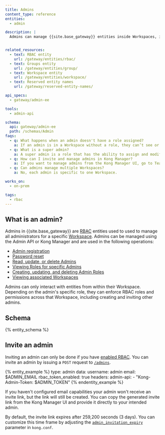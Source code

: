```yaml
---
title: Admins
content_type: reference
entities:
  - admin

description: |
  Admins can manage {{site.base_gateway}} entities inside Workspaces, including users and their roles.


related_resources:
  - text: RBAC entity
    url: /gateway/entities/rbac/
  - text: Groups entity
    url: /gateway/entities/group/
  - text: Workspace entity
    url: /gateway/entities/workspace/
  - text: Reserved entity names
    url: /gateway/reserved-entity-names/

api_specs:
  - gateway/admin-ee

tools:
  - admin-api

schema:
  api: gateway/admin-ee
  path: /schemas/Admin
faqs:
  - q: What happens when an admin doesn't have a role assigned?
    a: If an admin is in a Workspace without a role, they can’t see or interact with anything. Admins can manage entities inside Workspaces, including users and their roles.
  - q: What is a super admin?
    a: A super admin is a role that has the ability to assign and modify RBAC roles and permissions. A generic admin without this role can't manage RBAC.
  - q: How can I invite and manage admins in Kong Manager?
    a: If you want to manage admins from the Kong Manager UI, go to Teams > Admins. From here, you can invite new admins, manage existing admins, and find invitation links for invited admins.
  - q: Can admins manage multiple Workspaces?
    a: No, each admin is specific to one Workspace.

works_on:
  - on-prem

tags:
  - rbac
---
```


## What is an admin?
Admins in {{site.base_gateway}} are [RBAC](/gateway/entities/rbac/) entities used to used to manage all administrators for a specific [Workspace](/gateway/entities/workspace/). 
Admins can be managed using the Admin API or Kong Manager and are used in the following operations:

* [Admin registration](/api/gateway/admin-ee/#/operations/post-admins-register)
* [Password reset](/api/gateway/admin-ee/#/operations/get-admins-password_resets)
* [Read, update, or delete Admins](/api/gateway/admin-ee/#/operations/patch-admins-name_or_id-generate_register_url)
* [Viewing Roles for specific Admins](/api/gateway/admin-ee/#/operations/get-admins-name_or_id-roles)
* [Creating, updating, and deleting Admin Roles](/api/gateway/admin-ee/#/operations/post-admins-name_or_id-roles)
* [Viewing associated Workspaces](/api/gateway/admin-ee/#/operations/get-admins-name_or_id-workspaces)


Admins can only interact with entities from within their Workspace. Depending on the admin's specific role, they can enforce RBAC roles and permissions across that Workspace, including creating and inviting other admins. 

## Schema

{% entity_schema %}

## Invite an admin

Inviting an admin can only be done if you have [enabled RBAC](/gateway/entities/rbac/#enable-rbac). You can invite an admin by issuing a `POST` request to [`/admins`](/api/gateway/admin-ee/#/operations/post-admins). 

{% entity_example %}
type: admin
data:
  username: admin
  email: $ADMIN_EMAIL
  rbac_token_enabled: true
headers:
  admin-api:
    - "Kong-Admin-Token: $ADMIN_TOKEN"
{% endentity_example %}

If you haven't configured email capabilities your admin won't receive an invite link, but the link will still be created. 
You can copy the generated invite link from the Kong Manager UI and provide it directly to your intended admin.

By default, the invite link expires after 259,200 seconds (3 days). 
You can customize this time frame by adjusting the [`admin_invitation_expiry`](/gateway/configuration/#admin-invitation-expiry) parameter in `kong.conf`.
